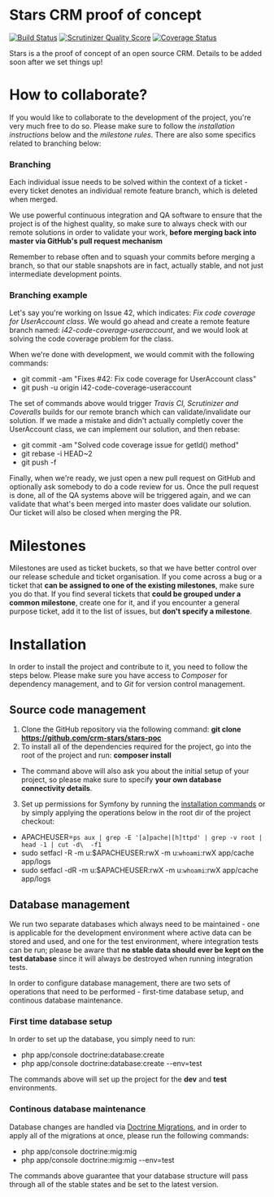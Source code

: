 Stars CRM proof of concept
==========================

[![Build Status](https://travis-ci.org/crm-stars/stars-poc.png?branch=master)](https://travis-ci.org/crm-stars/stars-poc)
[![Scrutinizer Quality Score](https://scrutinizer-ci.com/g/crm-stars/stars-poc/badges/quality-score.png?s=5ab7f8a0b81e781930a2257e9e65304b78059275)](https://scrutinizer-ci.com/g/crm-stars/stars-poc/)
[![Coverage Status](https://coveralls.io/repos/crm-stars/stars-poc/badge.png)](https://coveralls.io/r/crm-stars/stars-poc)

Stars is a the proof of concept of an open source CRM. Details to be added soon after we set things up!

How to collaborate?
===================

If you would like to collaborate to the development of the project, you're very much free to do so. Please make sure to follow the *installation instructions* below and the *milestone rules*. There are also some specifics related to branching below:

### Branching

Each individual issue needs to be solved within the context of a ticket - every ticket denotes an individual remote feature branch, which is deleted when merged.

We use powerful continuous integration and QA software to ensure that the project is of the highest quality, so make sure to always check with our remote solutions in order to validate your work, **before merging back into master via GitHub's pull request mechanism** 

Remember to rebase often and to squash your commits before merging a branch, so that our stable snapshots are in fact, actually stable, and not just intermediate development points.

### Branching example

Let's say you're working on Issue 42, which indicates: _Fix code coverage for UserAccount class_. We would go ahead and create a remote feature branch named: _i42-code-coverage-useraccount_, and we would look at solving the code coverage problem for the class.

When we're done with development, we would commit with the following commands:

* git commit -am "Fixes #42: Fix code coverage for UserAccount class"
* git push -u origin i42-code-coverage-useraccount

The set of commands above would trigger _Travis CI, Scrutinizer and Coveralls_ builds for our remote branch which can validate/invalidate our solution. If we made a mistake and didn't actually completly cover the UserAccount class, we can implement our solution, and then rebase:

* git commit -am "Solved code coverage issue for getId() method"
* git rebase -i HEAD~2
* git push -f

Finally, when we're ready, we just open a new pull request on GitHub and optionally ask somebody to do a code review for us. Once the pull request is done, all of the QA systems above will be triggered again, and we can validate that what's been merged into master does validate our solution. Our ticket will also be closed when merging the PR.

Milestones
==========

Milestones are used as ticket buckets, so that we have better control over our release schedule and ticket organisation. If you come across a bug or a ticket that **can be assigned to one of the existing milestones**, make sure you do that. If you find several tickets that **could be grouped under a common milestone**, create one for it, and if you encounter a general purpose ticket, add it to the list of issues, but **don't specify a milestone**.

Installation
============

In order to install the project and contribute to it, you need to follow the steps below. Please make sure you have access to *Composer* for dependency management, and to *Git* for version control management.

Source code management
----------------------

1. Clone the GitHub repository via the following command: **git clone https://github.com/crm-stars/stars-poc**
2. To install all of the dependencies required for the project, go into the root of the project and run: **composer install**

* The command above will also ask you about the initial setup of your project, so please make sure to specify **your own database connectivity details**.

3. Set up permissions for Symfony by running the [installation commands](http://symfony.com/doc/current/book/installation.html#configuration-and-setup) or by simply applying the operations below in the root dir of the project checkout:

* APACHEUSER=`ps aux | grep -E '[a]pache|[h]ttpd' | grep -v root | head -1 | cut -d\  -f1`
* sudo setfacl -R -m u:$APACHEUSER:rwX -m u:`whoami`:rwX app/cache app/logs
* sudo setfacl -dR -m u:$APACHEUSER:rwX -m u:`whoami`:rwX app/cache app/logs

Database management
-------------------

We run two separate databases which always need to be maintained - one is applicable for the development environment where active data can be stored and used, and one for the test environment, where integration tests can be run; please be aware that **no stable data should ever be kept on the test database** since it will always be destroyed when running integration tests.

In order to configure database management, there are two sets of operations that need to be performed - first-time database setup, and continous database maintenance.

### First time database setup

In order to set up the database, you simply need to run:

* php app/console doctrine:database:create
* php app/console doctrine:database:create --env=test

The commands above will set up the project for the **dev** and **test** environments.

### Continous database maintenance

Database changes are handled via [Doctrine Migrations](http://symfony.com/doc/current/bundles/DoctrineMigrationsBundle/index.html), and in order to apply all of the migrations at once, please run the following commands:

* php app/console doctrine:mig:mig
* php app/console doctrine:mig:mig --env=test

The commands above guarantee that your database structure will pass through all of the stable states and be set to the latest version.
